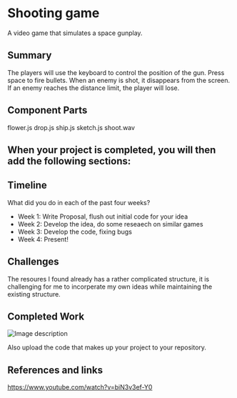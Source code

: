 # Shooting game

A video game that simulates a space gunplay.

## Summary

The players will use the keyboard to control the position of the gun. Press space to fire bullets. When an enemy is shot, it disappears from the screen. If an enemy reaches the distance limit, the player will lose.


## Component Parts

flower.js
drop.js
ship.js
sketch.js
shoot.wav


## When your project is completed, you will then add the following sections:

## Timeline

What did you do in each of the past four weeks?

- Week 1: Write Proposal, flush out initial code for your idea
- Week 2: Develop the idea, do some reseaech on similar games
- Week 3: Develop the code, fixing bugs
- Week 4: Present!
 
## Challenges

The resoures I found already has a rather complicated structure, it is challenging for me to incorperate my own ideas while maintaining the existing structure.

## Completed Work

![Image description](link-to-image)

Also upload the code that makes up your project to your repository.

## References and links

https://www.youtube.com/watch?v=biN3v3ef-Y0
